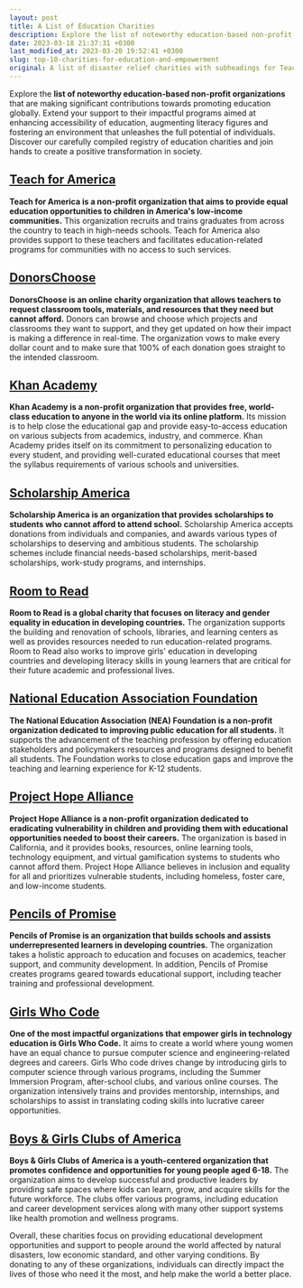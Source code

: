 ```yaml
---
layout: post
title: A List of Education Charities
description: Explore the list of noteworthy education-based non-profit organizations that are making significant contributions towards promoting education globally. Extend your support to their impactful programs aimed at enhancing accessibility of education, augmenting literacy figures and fostering an environment that unleashes the full potential of individuals. Discover our carefully compiled registry of education charities and join hands to create a positive transformation in society.
date: 2023-03-18 21:37:31 +0300
last_modified_at: 2023-03-20 19:52:41 +0300
slug: top-10-charities-for-education-and-empowerment
original: A list of disaster relief charities with subheadings for Teach for America, DonorsChoose, Khan Academy, Scholarship America, Room to Read, National Education Association Foundation, Project Hope Alliance, Pencils of Promise, Girls Who Code, Boys & Girls Clubs of America
---
```

Explore the **list of noteworthy education-based non-profit organizations** that are making significant contributions towards promoting education globally. Extend your support to their impactful programs aimed at enhancing accessibility of education, augmenting literacy figures and fostering an environment that unleashes the full potential of individuals. Discover our carefully compiled registry of education charities and join hands to create a positive transformation in society.

## [Teach for America](/education-charities/empowering-education-teach-for-america-s-impact-and-donation-options.html)

**Teach for America is a non-profit organization that aims to provide equal education opportunities to children in America's low-income communities.** This organization recruits and trains graduates from across the country to teach in high-needs schools. Teach for America also provides support to these teachers and facilitates education-related programs for communities with no access to such services.

## [DonorsChoose](/education-charities/supporting-education-with-donorschoose-donate-today-to-make-a-difference.html)

**DonorsChoose is an online charity organization that allows teachers to request classroom tools, materials, and resources that they need but cannot afford.** Donors can browse and choose which projects and classrooms they want to support, and they get updated on how their impact is making a difference in real-time. The organization vows to make every dollar count and to make sure that 100% of each donation goes straight to the intended classroom.

## [Khan Academy](/education-charities/empowering-education-through-khan-academy-how-to-support-their-charitable-cause.html)

**Khan Academy is a non-profit organization that provides free, world-class education to anyone in the world via its online platform.** Its mission is to help close the educational gap and provide easy-to-access education on various subjects from academics, industry, and commerce. Khan Academy prides itself on its commitment to personalizing education to every student, and providing well-curated educational courses that meet the syllabus requirements of various schools and universities.

## [Scholarship America](/education-charities/empowering-education-through-charity-how-scholarship-america-is-making-a-difference-and-how-you-can-help.html)

**Scholarship America is an organization that provides scholarships to students who cannot afford to attend school.** Scholarship America accepts donations from individuals and companies, and awards various types of scholarships to deserving and ambitious students. The scholarship schemes include financial needs-based scholarships, merit-based scholarships, work-study programs, and internships.

## [Room to Read](/education-charities/support-education-with-room-to-read-charity-ways-to-donate-and-make-a-difference.html)

**Room to Read is a global charity that focuses on literacy and gender equality in education in developing countries.** The organization supports the building and renovation of schools, libraries, and learning centers as well as provides resources needed to run education-related programs. Room to Read also works to improve girls' education in developing countries and developing literacy skills in young learners that are critical for their future academic and professional lives.

## [National Education Association Foundation](/education-charities/support-quality-education-with-national-education-association-foundation-ways-to-donate.html)

**The National Education Association (NEA) Foundation is a non-profit organization dedicated to improving public education for all students.** It supports the advancement of the teaching profession by offering education stakeholders and policymakers resources and programs designed to benefit all students. The Foundation works to close education gaps and improve the teaching and learning experience for K-12 students.

## [Project Hope Alliance](/education-charities/empowering-education-for-underprivileged-youth-donate-to-project-hope-alliance.html)

**Project Hope Alliance is a non-profit organization dedicated to eradicating vulnerability in children and providing them with educational opportunities needed to boost their careers.** The organization is based in California, and it provides books, resources, online learning tools, technology equipment, and virtual gamification systems to students who cannot afford them. Project Hope Alliance believes in inclusion and equality for all and prioritizes vulnerable students, including homeless, foster care, and low-income students.

## [Pencils of Promise](/education-charities/empowering-education-through-charity-pencils-of-promise-how-to-donate.html)

**Pencils of Promise is an organization that builds schools and assists underrepresented learners in developing countries.** The organization takes a holistic approach to education and focuses on academics, teacher support, and community development. In addition, Pencils of Promise creates programs geared towards educational support, including teacher training and professional development.

## [Girls Who Code](/education-charities/empowering-education-through-girls-who-code-how-to-donate-and-make-a-difference.html)

**One of the most impactful organizations that empower girls in technology education is Girls Who Code.** It aims to create a world where young women have an equal chance to pursue computer science and engineering-related degrees and careers. Girls Who code drives change by introducing girls to computer science through various programs, including the Summer Immersion Program, after-school clubs, and various online courses. The organization intensively trains and provides mentorship, internships, and scholarships to assist in translating coding skills into lucrative career opportunities.

## [Boys & Girls Clubs of America](/education-charities/support-education-through-boys-girls-clubs-of-america-ways-to-donate-for-a-better-future.html)

**Boys & Girls Clubs of America is a youth-centered organization that promotes confidence and opportunities for young people aged 6-18.** The organization aims to develop successful and productive leaders by providing safe spaces where kids can learn, grow, and acquire skills for the future workforce. The clubs offer various programs, including education and career development services along with many other support systems like health promotion and wellness programs.

Overall, these charities focus on providing educational development opportunities and support to people around the world affected by natural disasters, low economic standard, and other varying conditions. By donating to any of these organizations, individuals can directly impact the lives of those who need it the most, and help make the world a better place.